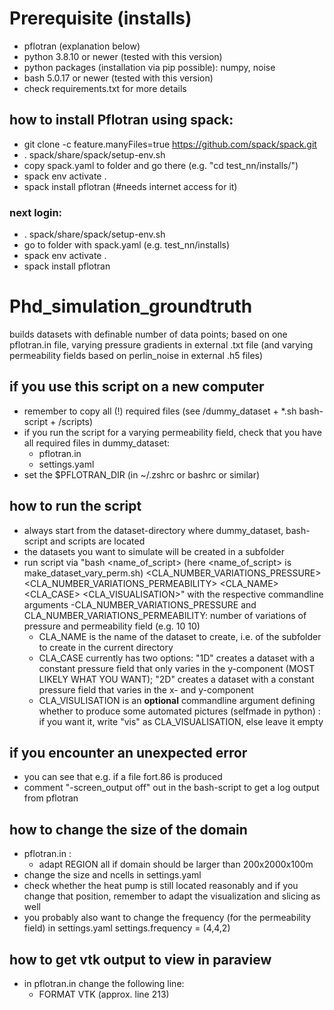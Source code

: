 # Prerequisite (installs)
- pflotran (explanation below)
- python 3.8.10 or newer (tested with this version)
- python packages (installation via pip possible): numpy, noise
- bash 5.0.17 or newer (tested with this version)
- check requirements.txt for more details

## how to install Pflotran using spack:
- git clone -c feature.manyFiles=true https://github.com/spack/spack.git
- . spack/share/spack/setup-env.sh
- copy spack.yaml to folder and go there (e.g. "cd test_nn/installs/")
- spack env activate .
- spack install pflotran (#needs internet access for it)
### next login: 
- . spack/share/spack/setup-env.sh
- go to folder with spack.yaml (e.g. test_nn/installs)
- spack env activate .
- spack install pflotran

# Phd_simulation_groundtruth
builds datasets with definable number of data points; based on one pflotran.in file, varying pressure gradients in external .txt file (and varying permeability fields based on perlin_noise in external .h5 files)

## if you use this script on a new computer
- remember to copy all (!) required files (see /dummy_dataset + *.sh bash-script + /scripts)
- if you run the script for a varying permeability field, check that you have all required files in dummy_dataset:
    - pflotran.in
    - settings.yaml
- set the $PFLOTRAN_DIR (in ~/.zshrc or bashrc or similar)

## how to run the script
- always start from the dataset-directory where dummy_dataset, bash-script and scripts are located
- the datasets you want to simulate will be created in a subfolder
- run script via "bash <name_of_script> (here <name_of_script> is make_dataset_vary_perm.sh) <CLA_NUMBER_VARIATIONS_PRESSURE> <CLA_NUMBER_VARIATIONS_PERMEABILITY> <CLA_NAME> <CLA_CASE> <CLA_VISUALISATION>" with the respective commandline arguments
    -CLA_NUMBER_VARIATIONS_PRESSURE and CLA_NUMBER_VARIATIONS_PERMEABILITY: number of variations of pressure and permeability field (e.g. 10 10)
    - CLA_NAME is the name of the dataset to create, i.e. of the subfolder to create in the current directory
    - CLA_CASE currently has two options: "1D" creates a dataset with a constant pressure field that only varies in the y-component (MOST LIKELY WHAT YOU WANT); "2D" creates a dataset with a constant pressure field that varies in the x- and y-component
    - CLA_VISULISATION is an **optional** commandline argument defining whether to produce some automated pictures (selfmade in python) : if you want it, write "vis" as CLA_VISUALISATION, else leave it empty

## if you encounter an unexpected error
- you can see that e.g. if a file fort.86 is produced
- comment "-screen_output off" out in the bash-script to get a log output from pflotran

## how to change the size of the domain
- pflotran.in :
    - adapt REGION all if domain should be larger than 200x2000x100m
- change the size and ncells in settings.yaml
- check whether the heat pump is still located reasonably and if you change that position, remember to adapt the visualization and slicing as well
- you probably also want to change the frequency (for the permeability field) in settings.yaml settings.frequency = (4,4,2)

## how to get vtk output to view in paraview
- in pflotran.in change the following line:
    - FORMAT VTK (approx. line 213)